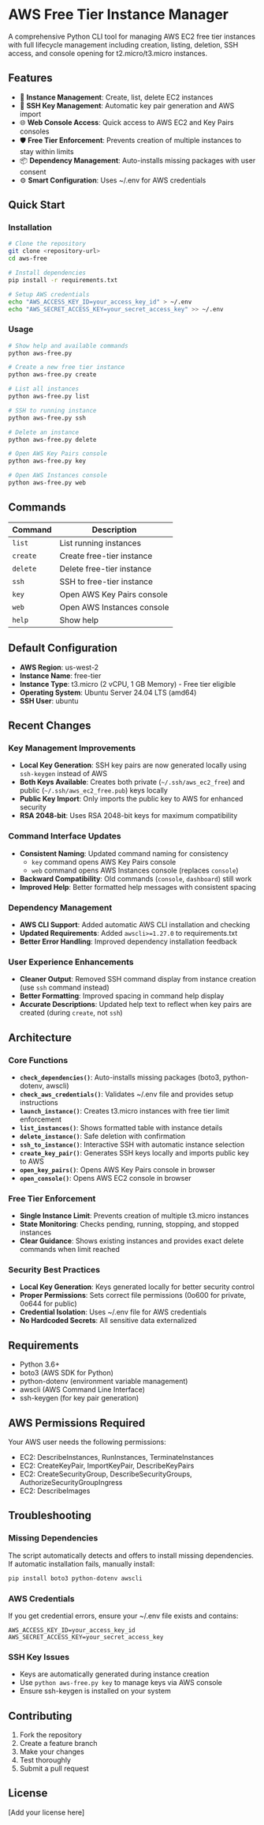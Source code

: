 # AWS Free Tier Instance Manager

A comprehensive Python CLI tool for managing AWS EC2 free tier instances with full lifecycle management including creation, listing, deletion, SSH access, and console opening for t2.micro/t3.micro instances.

## Features

- 🚀 **Instance Management**: Create, list, delete EC2 instances
- 🔑 **SSH Key Management**: Automatic key pair generation and AWS import
- 🌐 **Web Console Access**: Quick access to AWS EC2 and Key Pairs consoles
- 🛡️ **Free Tier Enforcement**: Prevents creation of multiple instances to stay within limits
- 📦 **Dependency Management**: Auto-installs missing packages with user consent
- ⚙️ **Smart Configuration**: Uses ~/.env for AWS credentials

## Quick Start

### Installation

```bash
# Clone the repository
git clone <repository-url>
cd aws-free

# Install dependencies
pip install -r requirements.txt

# Setup AWS credentials
echo "AWS_ACCESS_KEY_ID=your_access_key_id" > ~/.env
echo "AWS_SECRET_ACCESS_KEY=your_secret_access_key" >> ~/.env
```

### Usage

```bash
# Show help and available commands
python aws-free.py

# Create a new free tier instance
python aws-free.py create

# List all instances
python aws-free.py list

# SSH to running instance
python aws-free.py ssh

# Delete an instance
python aws-free.py delete

# Open AWS Key Pairs console
python aws-free.py key

# Open AWS Instances console
python aws-free.py web
```

## Commands

| Command | Description |
|---------|-------------|
| `list` | List running instances |
| `create` | Create free-tier instance |
| `delete` | Delete free-tier instance |
| `ssh` | SSH to free-tier instance |
| `key` | Open AWS Key Pairs console |
| `web` | Open AWS Instances console |
| `help` | Show help |

## Default Configuration

- **AWS Region**: us-west-2
- **Instance Name**: free-tier
- **Instance Type**: t3.micro (2 vCPU, 1 GB Memory) - Free tier eligible
- **Operating System**: Ubuntu Server 24.04 LTS (amd64)
- **SSH User**: ubuntu

## Recent Changes

### Key Management Improvements
- **Local Key Generation**: SSH key pairs are now generated locally using `ssh-keygen` instead of AWS
- **Both Keys Available**: Creates both private (`~/.ssh/aws_ec2_free`) and public (`~/.ssh/aws_ec2_free.pub`) keys locally
- **Public Key Import**: Only imports the public key to AWS for enhanced security
- **RSA 2048-bit**: Uses RSA 2048-bit keys for maximum compatibility

### Command Interface Updates
- **Consistent Naming**: Updated command naming for consistency
  - `key` command opens AWS Key Pairs console
  - `web` command opens AWS Instances console (replaces `console`)
- **Backward Compatibility**: Old commands (`console`, `dashboard`) still work
- **Improved Help**: Better formatted help messages with consistent spacing

### Dependency Management
- **AWS CLI Support**: Added automatic AWS CLI installation and checking
- **Updated Requirements**: Added `awscli>=1.27.0` to requirements.txt
- **Better Error Handling**: Improved dependency installation feedback

### User Experience Enhancements
- **Cleaner Output**: Removed SSH command display from instance creation (use `ssh` command instead)
- **Better Formatting**: Improved spacing in command help display
- **Accurate Descriptions**: Updated help text to reflect when key pairs are created (during `create`, not `ssh`)

## Architecture

### Core Functions
- **`check_dependencies()`**: Auto-installs missing packages (boto3, python-dotenv, awscli)
- **`check_aws_credentials()`**: Validates ~/.env file and provides setup instructions
- **`launch_instance()`**: Creates t3.micro instances with free tier limit enforcement
- **`list_instances()`**: Shows formatted table with instance details
- **`delete_instance()`**: Safe deletion with confirmation
- **`ssh_to_instance()`**: Interactive SSH with automatic instance selection
- **`create_key_pair()`**: Generates SSH keys locally and imports public key to AWS
- **`open_key_pairs()`**: Opens AWS Key Pairs console in browser
- **`open_console()`**: Opens AWS EC2 console in browser

### Free Tier Enforcement
- **Single Instance Limit**: Prevents creation of multiple t3.micro instances
- **State Monitoring**: Checks pending, running, stopping, and stopped instances
- **Clear Guidance**: Shows existing instances and provides exact delete commands when limit reached

### Security Best Practices
- **Local Key Generation**: Keys generated locally for better security control
- **Proper Permissions**: Sets correct file permissions (0o600 for private, 0o644 for public)
- **Credential Isolation**: Uses ~/.env file for AWS credentials
- **No Hardcoded Secrets**: All sensitive data externalized

## Requirements

- Python 3.6+
- boto3 (AWS SDK for Python)
- python-dotenv (environment variable management)
- awscli (AWS Command Line Interface)
- ssh-keygen (for key pair generation)

## AWS Permissions Required

Your AWS user needs the following permissions:
- EC2: DescribeInstances, RunInstances, TerminateInstances
- EC2: CreateKeyPair, ImportKeyPair, DescribeKeyPairs
- EC2: CreateSecurityGroup, DescribeSecurityGroups, AuthorizeSecurityGroupIngress
- EC2: DescribeImages

## Troubleshooting

### Missing Dependencies
The script automatically detects and offers to install missing dependencies. If automatic installation fails, manually install:

```bash
pip install boto3 python-dotenv awscli
```

### AWS Credentials
If you get credential errors, ensure your ~/.env file exists and contains:

```
AWS_ACCESS_KEY_ID=your_access_key_id
AWS_SECRET_ACCESS_KEY=your_secret_access_key
```

### SSH Key Issues
- Keys are automatically generated during instance creation
- Use `python aws-free.py key` to manage keys via AWS console
- Ensure ssh-keygen is installed on your system

## Contributing

1. Fork the repository
2. Create a feature branch
3. Make your changes
4. Test thoroughly
5. Submit a pull request

## License

[Add your license here]